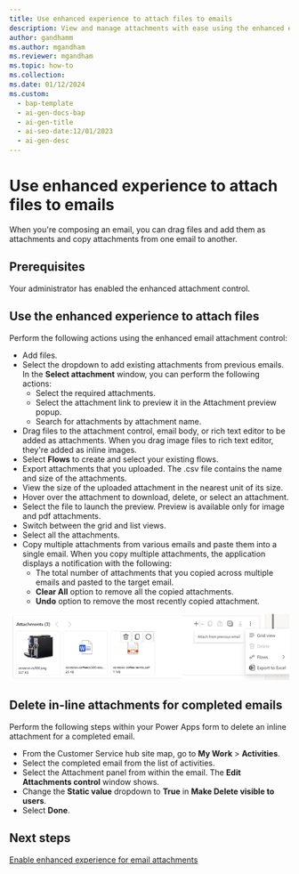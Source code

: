 ```yaml
---
title: Use enhanced experience to attach files to emails
description: View and manage attachments with ease using the enhanced email attachment experience for forms. 
author: gandhamm
ms.author: mgandham
ms.reviewer: mgandham
ms.topic: how-to 
ms.collection: 
ms.date: 01/12/2024
ms.custom:
  - bap-template
  - ai-gen-docs-bap
  - ai-gen-title
  - ai-seo-date:12/01/2023
  - ai-gen-desc
---
```


# Use enhanced experience to attach files to emails

When you're composing an email, you can drag files and add them as attachments and copy attachments from one email to another.

## Prerequisites

Your administrator has enabled the enhanced attachment control.

## Use the enhanced experience to attach files
 
Perform the following actions using the enhanced email attachment control:

- Add files.
- Select the dropdown to add existing attachments from previous emails. In the **Select attachment** window, you can perform the following actions: 
  - Select the required attachments.  
  - Select the attachment link to preview it in the Attachment preview popup. 
  - Search for attachments by attachment name.  
- Drag files to the attachment control, email body, or rich text editor to be added as attachments. When you drag image files to rich text editor, they're added as inline images.
- Select **Flows** to create and select your existing flows. 
- Export attachments that you uploaded. The .csv file contains the name and size of the attachments. 
- View the size of the uploaded attachment in the nearest unit of its size.
- Hover over the attachment to download, delete, or select an attachment.
- Select the file to launch the preview. Preview is available only for image and pdf attachments.
- Switch between the grid and list views.
- Select all the attachments.
- Copy multiple attachments from various emails and paste them into a single email. When you copy multiple attachments, the application displays a notification with the following: 
   - The total number of attachments that you copied across multiple emails and pasted to the target email. 
   - **Clear All** option to remove all the copied attachments. 
   - **Undo** option to remove the most recently copied attachment. 

 ![Enhanced attachment control.](../media/cs-enh-email-attach.png "Screenshot of the enhanced email with the enhanced attachment control")


## Delete in-line attachments for completed emails

Perform the following steps within your Power Apps form to delete an inline attachment for a completed email.

- From the Customer Service hub site map, go to **My Work** > **Activities**.
- Select the completed email from the list of activities.
- Select the Attachment panel from within the email. The **Edit Attachments control** window shows.
- Change the **Static value** dropdown to **True** in **Make Delete visible to users**.
- Select **Done**.

## Next steps

[Enable enhanced experience for email attachments](../administer/add-enhanced-attachment-control.md)
